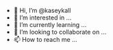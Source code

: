 - 👋 Hi, I’m @kaseykall
- 👀 I’m interested in ...
- 🌱 I’m currently learning ...
- 💞️ I’m looking to collaborate on ...
- 📫 How to reach me ...

<!---
kaseykall/kaseykall is a ✨ special ✨ repository because its `README.md` (this file) appears on your GitHub profile.
You can click the Preview link to take a look at your changes.
--->
